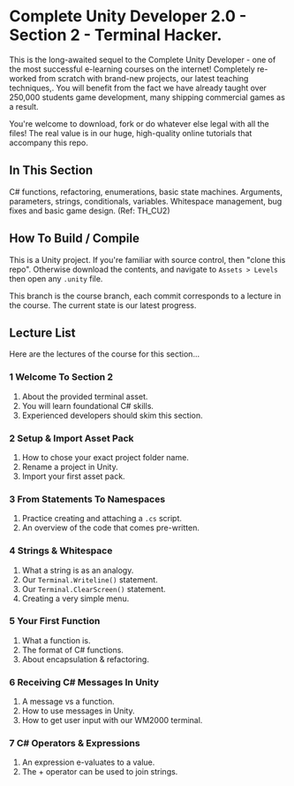 # Complete Unity Developer 2.0 - Section 2 - Terminal Hacker.

This is the long-awaited sequel to the Complete Unity Developer - one of the most successful e-learning courses on the internet! Completely re-worked from scratch with brand-new projects, our latest teaching techniques,. You will benefit from the fact we have already taught over 250,000 students game development, many shipping commercial games as a result.

You're welcome to download, fork or do whatever else legal with all the files! The real value is in our huge, high-quality online tutorials that accompany this repo.

## In This Section
C# functions, refactoring, enumerations, basic state machines. Arguments, parameters, strings, conditionals, variables. Whitespace management, bug fixes and basic game design. (Ref: TH_CU2)

## How To Build / Compile
This is a Unity project. If you're familiar with source control, then "clone this repo". Otherwise download the contents, and navigate to `Assets > Levels` then open any `.unity` file.

This branch is the course branch, each commit corresponds to a lecture in the course. The current state is our latest progress.

## Lecture List
Here are the lectures of the course for this section...

### 1 Welcome To Section 2
1. About the provided terminal asset.
2. You will learn foundational C# skills.
3. Experienced developers should skim this section.

### 2 Setup & Import Asset Pack
1. How to chose your exact project folder name.
2. Rename a project in Unity.
3. Import your first asset pack.

### 3 From Statements To Namespaces
1. Practice creating and attaching a `.cs` script.
2. An overview of the code that comes pre-written.

### 4 Strings & Whitespace
1. What a string is as an analogy.
2. Our `Terminal.Writeline()` statement.
3. Our `Terminal.ClearScreen()` statement.
4. Creating a very simple menu.

### 5 Your First Function
1. What a function is.
2. The format of C# functions.
3. About encapsulation & refactoring.

### 6 Receiving C# Messages In Unity
1. A message vs a function.
2. How to use messages in Unity.
3. How to get user input with our WM2000 terminal.


### 7 C# Operators & Expressions
1. An expression e-valuates to a value.
2. The + operator can be used to join strings.
